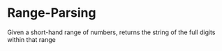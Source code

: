# Range-Parsing
Given a short-hand range of numbers, returns the string of the full digits within that range
